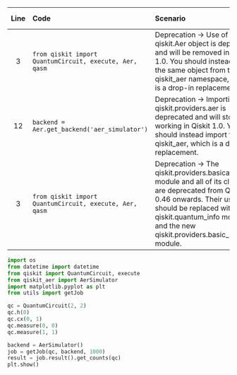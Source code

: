 | Line | Code | Scenario | Scenario Id | Reference | Artifact | Refactoring |
| :--: | :--- | :------- | :---------: | :-------: | :------- | :---------- |
| 3 | `from qiskit import QuantumCircuit, execute, Aer, qasm` | Deprecation -> Use of the qiskit.Aer object is deprecated and will be removed in Qiskit 1.0. You should instead use the same object from the qiskit_aer namespace, which is a drop-in replacement. | * | ce25a304-5b28-43b2-8a0d-9b31e0b13fb7 | Aer | `from qiskit_aer import Aer` |
| 12 | `backend = Aer.get_backend('aer_simulator')` | Deprecation -> Importing from qiskit.providers.aer is deprecated and will stop working in Qiskit 1.0. You should instead import from qiskit_aer, which is a drop-in replacement. | * | 3e95df91-e1c5-4340-8243-daa95d502170 | Aer.get_backend | `backend = AerSimulator()` |
| 3 | `from qiskit import QuantumCircuit, execute, Aer, qasm` | Deprecation -> The qiskit.providers.basicaer module and all of its classes are deprecated from Qiskit 0.46 onwards. Their use should be replaced with the qiskit.quantum_info module and the new qiskit.providers.basic_provider module. | * | c7fe0ecc-6b73-4aed-a0c6-25de630eb29d | qasm | `from qiskit_aer import QasmSimulator` |


```python
import os
from datetime import datetime
from qiskit import QuantumCircuit, execute
from qiskit_aer import AerSimulator
import matplotlib.pyplot as plt
from utils import getJob

qc = QuantumCircuit(2, 2)
qc.h(0)
qc.cx(0, 1)
qc.measure(0, 0)
qc.measure(1, 1)

backend = AerSimulator()
job = getJob(qc, backend, 1000)
result = job.result().get_counts(qc)
plt.show()
```
